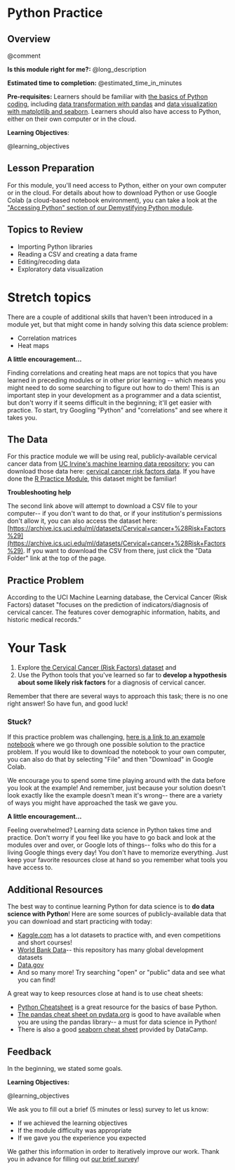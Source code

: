 <!--

author:   Meredith Lee
email:    leemc@chop.edu
version: 1.0.1
module_template_version: 3.0.0
language: en
narrator: UK English Female
title: Python Practice
comment: Use the basics of Python coding, data transformation, and data visualization to work with real data. 
long_description: When learning Python for data science, the ultimate goal is to be able to put all of the pieces together to analyze a dataset. This module aims to provide a data science task in order to help learners practice Python skills in a real-world context. 
estimated_time_in_minutes: 1 hour

@learning_objectives

After completion of this module, learners will be able to:

- Import a dataset from an online database
- Recode data and change variable types in a dataframe
- Use exploratory data visualization to identify trends in data and generate hypotheses

@end

@pre_reqs

Learners should be familiar with [the basics of Python coding](https://liascript.github.io/course/?https://raw.githubusercontent.com/arcus/education_modules/main/python_basics_writing_python_code/python_basics_writing_python_code.md), including [data transformation with pandas](https://liascript.github.io/course/?https://raw.githubusercontent.com/arcus/education_modules/main/pandas_transform/pandas_transform.md) and [data visualization with matplotlib and seaborn](https://liascript.github.io/course/?https://raw.githubusercontent.com/arcus/education_modules/main/data_visualization_in_seaborn/data_visualization_in_seaborn.md). Learners should also have access to Python, either on their own computer or in the cloud. 

@end

good_first_module: false

coding_required: true
coding_language: Python
coding_level: practice_exercise

sequence_name: Python
previous_sequential_module: data_visualization_in_seaborn

@sets_you_up_for

@end

@depends_on_knowledge_available_in

- demystifying_python
- python_basics_writing_python_code
- pandas_transform
- data_visualization_in_seaborn

@end

link:  https://chop-dbhi-arcus-education-website-assets.s3.amazonaws.com/css/styles.css

script: https://kit.fontawesome.com/83b2343bd4.js

-->

# Python Practice

<div class = "overview">

## Overview
@comment

**Is this module right for me?:** @long_description

**Estimated time to completion:** @estimated_time_in_minutes

**Pre-requisites:** Learners should be familiar with [the basics of Python coding](https://liascript.github.io/course/?https://raw.githubusercontent.com/arcus/education_modules/main/python_basics_writing_python_code/python_basics_writing_python_code.md), including [data transformation with pandas](https://liascript.github.io/course/?https://raw.githubusercontent.com/arcus/education_modules/main/pandas_transform/pandas_transform.md) and [data visualization with matplotlib and seaborn](https://liascript.github.io/course/?https://raw.githubusercontent.com/arcus/education_modules/main/data_visualization_in_seaborn/data_visualization_in_seaborn.md). Learners should also have access to Python, either on their own computer or in the cloud. 

**Learning Objectives**:

@learning_objectives

</div>

## Lesson Preparation

For this module, you'll need access to Python, either on your own computer or in the cloud. For details about how to download Python or use Google Colab (a cloud-based notebook environment), you can take a look at the ["Accessing Python" section of our Demystifying Python module](https://liascript.github.io/course/?https://raw.githubusercontent.com/arcus/education_modules/main/demystifying_python/demystifying_python.md#9). 

## Topics to Review

- Importing Python libraries 
- Reading a CSV and creating a data frame
- Editing/recoding data
- Exploratory data visualization

Stretch topics
=====

There are a couple of additional skills that haven't been introduced in a module yet, but that might come in handy solving this data science problem: 

- Correlation matrices
- Heat maps

<div class = "care">
<b style="color: rgb(var(--color-highlight));">A little encouragement...</b><br>

Finding correlations and creating heat maps are not topics that you have learned in preceding modules or in other prior learning -- which means you might need to do some searching to figure out how to do them! This is an important step in your development as a programmer and a data scientist, but don't worry if it seems difficult in the beginning; it'll get easier with practice. To start, try Googling "Python" and "correlations" and see where it takes you. 

</div>

## The Data

For this practice module we will be using real, publicly-available cervical cancer data from [UC Irvine's machine learning data repository](http://archive.ics.uci.edu/ml/index.php); you can download those data here: [cervical cancer risk factors data](http://archive.ics.uci.edu/ml/machine-learning-databases/00383/risk_factors_cervical_cancer.csv). If you have done the [R Practice Module](https://liascript.github.io/course/?https://raw.githubusercontent.com/arcus/education_modules/main/r_practice/r_practice.md), this dataset might be familiar! 

<div class = "help">
<b style="color: rgb(var(--color-highlight));">Troubleshooting help</b><br>

The second link above will attempt to download a CSV file to your computer-- if you don't want to do that, or if your institution's permissions don't allow it, you can also access the dataset here: [https://archive.ics.uci.edu/ml/datasets/Cervical+cancer+%28Risk+Factors%29](https://archive.ics.uci.edu/ml/datasets/Cervical+cancer+%28Risk+Factors%29). If you want to download the CSV from there, just click the "Data Folder" link at the top of the page. 

</div>


## Practice Problem

According to the UCI Machine Learning database, the Cervical Cancer (Risk Factors) dataset "focuses on the prediction of indicators/diagnosis of cervical cancer. The features cover demographic information, habits, and historic medical records." 

Your Task
=====

1. Explore [the Cervical Cancer (Risk Factors) dataset](http://archive.ics.uci.edu/ml/machine-learning-databases/00383/risk_factors_cervical_cancer.csv) and 
2. Use the Python tools that you've learned so far to **develop a hypothesis about some likely risk factors** for a diagnosis of cervical cancer.  

Remember that there are several ways to approach this task; there is no one right answer! So have fun, and good luck!

### Stuck? 

If this practice problem was challenging, [here is a link to an example notebook](https://colab.research.google.com/github/arcus/education_modules/blob/main/python_practice/python_practice.ipynb) where we go through one possible solution to the practice problem. If you would like to download the notebook to your own computer, you can also do that by selecting "File" and then "Download" in Google Colab. 

We encourage you to spend some time playing around with the data before you look at the example! And remember, just because your solution doesn't look exactly like the example doesn't mean it's wrong-- there are a variety of ways you might have approached the task we gave you.  

<div class = "care">
<b style="color: rgb(var(--color-highlight));">A little encouragement...</b><br>

Feeling overwhelmed? Learning data science in Python takes time and practice. Don't worry if you feel like you have to go back and look at the modules over and over, or Google lots of things-- folks who do this for a living Google things every day! You don't have to memorize everything. Just keep your favorite resources close at hand so you remember what tools you have access to.

</div>

## Additional Resources

The best way to continue learning Python for data science is to **do data science with Python**! Here are some sources of publicly-available data that you can download and start practicing with today:

- [Kaggle.com](https://www.kaggle.com/) has a lot datasets to practice with, and even competitions and short courses! 
- [World Bank Data](https://data.worldbank.org/)-- this repository has many global development datasets
- [Data.gov](https://data.gov/)
- And so many more! Try searching "open" or "public" data and see what you can find!

A great way to keep resources close at hand is to use cheat sheets:

- [Python Cheatsheet](https://www.pythoncheatsheet.org/) is a great resource for the basics of base Python.
- [The pandas cheat sheet on pydata.org](https://pandas.pydata.org/Pandas_Cheat_Sheet.pdf) is good to have available when you are using the pandas library-- a must for data science in Python!
- There is also a good [seaborn cheat sheet](http://datacamp-community-prod.s3.amazonaws.com/263130e2-2c92-4348-a356-9ed9b5034247) provided by DataCamp. 

## Feedback

In the beginning, we stated some goals.

**Learning Objectives:**

@learning_objectives

We ask you to fill out a brief (5 minutes or less) survey to let us know:

* If we achieved the learning objectives
* If the module difficulty was appropriate
* If we gave you the experience you expected

We gather this information in order to iteratively improve our work.  Thank you in advance for filling out [our brief survey](https://redcap.chop.edu/surveys/?s=KHTXCXJJ93&module_name=%22Python+Practice%22&version=1.0.1)!





